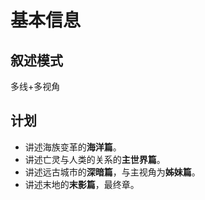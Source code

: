 # 基本信息

## 叙述模式

多线+多视角

## 计划

- 讲述海族变革的**海洋篇**。
- 讲述亡灵与人类的关系的**主世界篇**。
- 讲述远古城市的**深暗篇**，与主视角为**姊妹篇**。
- 讲述末地的**末影篇**，最终章。
